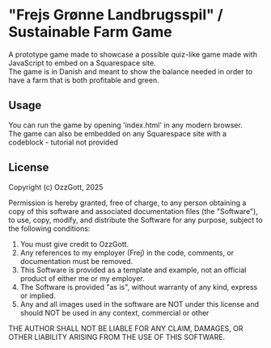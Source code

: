 # "Frejs Grønne Landbrugsspil" / Sustainable Farm Game
A prototype game made to showcase a possible quiz-like game made with JavaScript to embed on a Squarespace site. <br/>
The game is in Danish and meant to show the balance needed in order to have a farm that is both profitable and green.

## Usage
You can run the game by opening 'index.html' in any modern browser. <br/>
The game can also be embedded on any Squarespace site with a codeblock - tutorial not provided

## License
Copyright (c) OzzGott, 2025

Permission is hereby granted, free of charge, to any person obtaining a copy
of this software and associated documentation files (the "Software"), to use,
copy, modify, and distribute the Software for any purpose, subject to the following conditions:
<br/>
1. You must give credit to OzzGott.
2. Any references to my employer (Frej) in the code, comments, or documentation must be removed.
3. This Software is provided as a template and example, not an official product of either me or my employer.
4. The Software is provided "as is", without warranty of any kind, express or implied.
5. Any and all images used in the software are NOT under this license and should NOT be used in any context, commercial or other

THE AUTHOR SHALL NOT BE LIABLE FOR ANY CLAIM, DAMAGES, OR OTHER LIABILITY ARISING FROM THE USE OF THIS SOFTWARE.
